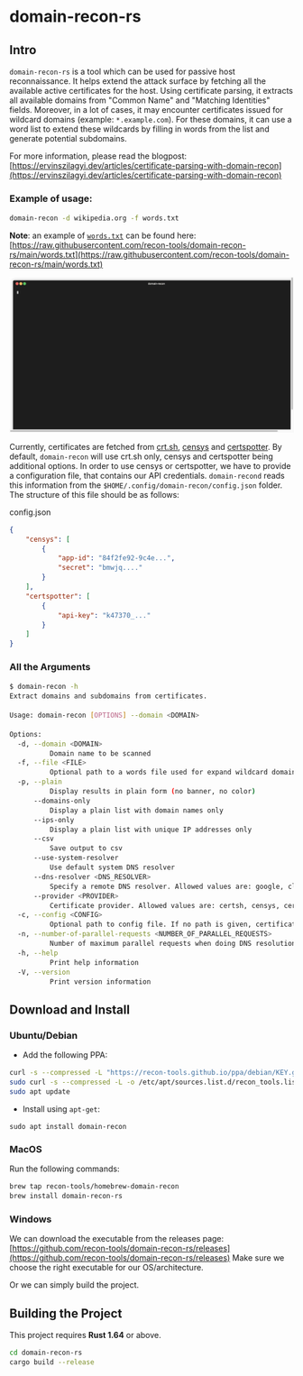 # domain-recon-rs

## Intro

`domain-recon-rs` is a tool which can be used for passive host reconnaissance. It helps extend the attack surface by
fetching all the available active certificates for the host. Using certificate parsing, it extracts
all available domains from "Common Name" and "Matching Identities" fields.
Moreover, in a lot of cases, it may encounter certificates issued for wildcard domains (example: `*.example.com`).
For these domains, it can use a word list to extend these wildcards by filling in words from the list and generate
potential subdomains.

For more information, please read the blogpost: [https://ervinszilagyi.dev/articles/certificate-parsing-with-domain-recon](https://ervinszilagyi.dev/articles/certificate-parsing-with-domain-recon)

### Example of usage:

```bash
domain-recon -d wikipedia.org -f words.txt
```

**Note**: an example of [`words.txt`](words.txt) can be found here: [https://raw.githubusercontent.com/recon-tools/domain-recon-rs/main/words.txt](https://raw.githubusercontent.com/recon-tools/domain-recon-rs/main/words.txt)

![Example of usage GIF](images/example.gif)

Currently, certificates are fetched from [crt.sh](https://crt.sh/), [censys](https://search.censys.io/api) 
and [certspotter](https://sslmate.com/ct_search_api/). By default, `domain-recon` will use crt.sh only, 
censys and certspotter being additional options. In order to use censys or certspotter, we have to provide a 
configuration file, that contains our API credentials. `domain-recond` reads this information from 
the `$HOME/.config/domain-recon/config.json` folder. The structure of this file should be as follows:

config.json
```json
{
    "censys": [
        {
            "app-id": "84f2fe92-9c4e...",
            "secret": "bmwjq...."
        }
    ],
    "certspotter": [
        {
            "api-key": "k47370_..."
        }
    ]
}
```

### All the Arguments

```bash
$ domain-recon -h
Extract domains and subdomains from certificates.

Usage: domain-recon [OPTIONS] --domain <DOMAIN>

Options:
  -d, --domain <DOMAIN>
          Domain name to be scanned
  -f, --file <FILE>
          Optional path to a words file used for expand wildcard domains. If there is no path provided, there will be no attempt to expand wildcard domains
  -p, --plain
          Display results in plain form (no banner, no color)
      --domains-only
          Display a plain list with domain names only
      --ips-only
          Display a plain list with unique IP addresses only
      --csv
          Save output to csv
      --use-system-resolver
          Use default system DNS resolver
      --dns-resolver <DNS_RESOLVER>
          Specify a remote DNS resolver. Allowed values are: google, cloudflare, quad9. Default is google .Can contain multiple values delimited by comma, ex --dns-resolver="google,cloudflare,quad9" [default: google]
      --provider <PROVIDER>
          Certificate provider. Allowed values are: certsh, censys, certspotter. Default is certsh. Can contain multiple values delimited by comma, ex --provider=certsh,censys,certspotter [default: certsh]
  -c, --config <CONFIG>
          Optional path to config file. If no path is given, certificate providers such as censys or certspotter can not be used
  -n, --number-of-parallel-requests <NUMBER_OF_PARALLEL_REQUESTS>
          Number of maximum parallel requests when doing DNS resolution [default: 10]
  -h, --help
          Print help information
  -V, --version
          Print version information
```

## Download and Install

### Ubuntu/Debian

- Add the following PPA:

```bash
curl -s --compressed -L "https://recon-tools.github.io/ppa/debian/KEY.gpg" | sudo apt-key add -
sudo curl -s --compressed -L -o /etc/apt/sources.list.d/recon_tools.list "https://recon-tools/ppa/debian/recon_tools.list"
sudo apt update
```

- Install using `apt-get`:

```
sudo apt install domain-recon
```

### MacOS

Run the following commands:

```bash
brew tap recon-tools/homebrew-domain-recon
brew install domain-recon-rs
```

### Windows

We can download the executable from the releases page: [https://github.com/recon-tools/domain-recon-rs/releases](https://github.com/recon-tools/domain-recon-rs/releases)
Make sure we choose the right executable for our OS/architecture.

Or we can simply build the project.

## Building the Project

This project requires **Rust 1.64** or above.

```bash
cd domain-recon-rs
cargo build --release
```
